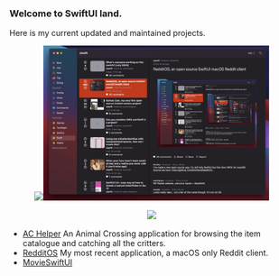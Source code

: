 ### Welcome to SwiftUI land. 

Here is my current updated and maintained projects.

<p align="center">
  <img src="https://github.com/Dimillian/ACHNBrowserUI/blob/main/images/promo3.png" width="400"><img src="https://github.com/Dimillian/RedditOS/blob/master/Images/image1.png" width="400">
</p>
<p align="center">
  <img src="https://github.com/Dimillian/MovieSwiftUI/blob/master/images/MovieSwiftUI_promo_new.png" width="400">
</p>

* [AC Helper](https://github.com/Dimillian/ACHNBrowserUI) An Animal Crossing application for browsing the item catalogue and catching all the critters.
* [RedditOS](https://github.com/Dimillian/RedditOS) My most recent application, a macOS only Reddit client.
* [MovieSwiftUI](https://github.com/Dimillian/MovieSwiftUI)

